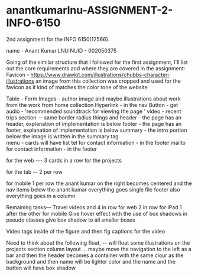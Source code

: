 # anantkumarlnu-ASSIGNMENT-2-INFO-6150
2nd assignment for the INFO 6150(12566).

name - Anant Kumar LNU
NUID - 002050375

Going of the similar structure that I followed for the first assignment, I'll list out the core requirements and where they are covered in the assignment:
Favicon - https://www.drawkit.com/illustrations/chubbs-character-illustrations an image from this collection was cropped and used for the favicon as it kind of matches the color tone of the website

Table - 
Form
Images - author image and maybe illustrations about work from the work from home collection 
Hyperlink - in the nav
Button - get
audio - 'recommended soundtrack for viewing the page '
video - recent trips section -- same border radius things and 
header - the page has an header, explanation of implementation is below 
footer - the page has an footer, explanation of implementation is below 
summary - the intro portion below the image is written in the summary tag  
menu - cards will have list 
tel for contact information - in the footer 
mailto for contact information - in the footer


for the web --- 3 cards in a row for the projects 

for the tab -- 2 per row 




for mobile 
1 per row 
the anant kumar on the right becomes centered and the nav items below the anant kumar
everything goes single file 
footer also everything goes in a column 


Remaining tasks—
Travel videos and 4 in row for web 
2 in row for iPad
1 after the other for mobile
Give hover effect with the use of box shadows in pseudo classes
give box shadow to all smaller boxes 

Video tags inside of the figure and then fig captions for the video 

Need to think about the following 
 float, --  will float some illustrations on the projects section 
 column layout … maybe move the navigation to the left as a bar and then the header becomes a container with the same clour as the background and then name will be lighter color and the name and the button will have box shadow 